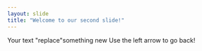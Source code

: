 ```yaml
---
layout: slide
title: "Welcome to our second slide!"
---
```

Your text   "replace"something new
Use the left arrow to go back!
